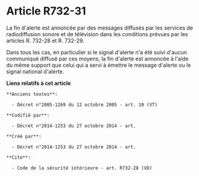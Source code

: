 # Article R732-31

La fin d'alerte est annoncée par des messages diffusés par les services de radiodiffusion sonore et de télévision dans les
conditions prévues par les articles R. 732-28 et R. 732-29. 

Dans tous les cas, en particulier si le signal d'alerte n'a été suivi d'aucun communiqué diffusé par ces moyens, la fin
d'alerte est annoncée à l'aide du même support que celui qui a servi à émettre le message d'alerte ou le signal national
d'alerte.

**Liens relatifs à cet article**

	**Anciens textes**:

	  - Décret n°2005-1269 du 12 octobre 2005 - art. 10 (VT)

	**Codifié par**:

	  - Décret n°2014-1253 du 27 octobre 2014 - art.

	**Créé par**:

	  - Décret n°2014-1253 du 27 octobre 2014 - art.

	**Cite**:

	  - Code de la sécurité intérieure - art. R732-28 (VD)
